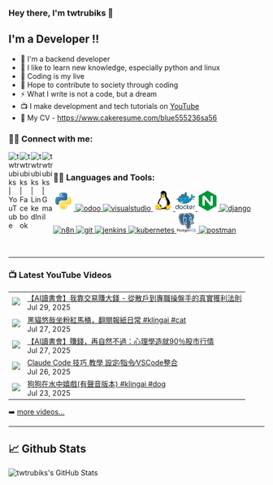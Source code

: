 ### Hey there, I'm twtrubiks 👋

## I'm a Developer !!

- 🔭 I'm a backend developer
- 🌱 I like to learn new knowledge, especially python and linux
- 👯 Coding is my live
- 🥅 Hope to contribute to society through coding
- ⚡  What I write is not a code, but a dream
- 📺 I make development and tech tutorials on [YouTube](https://www.youtube.com/user/blue524326)
- 🔭 My CV - https://www.cakeresume.com/blue555236sa56

### 🙋‍♂️ Connect with me:

[<img align="left" alt="twtrubiks | YouTube" width="22px" src="https://cdn.jsdelivr.net/npm/simple-icons@v3/icons/youtube.svg" />][youtube]
[<img align="left" alt="twtrubiks | Facebook" width="22px" src="https://cdn.jsdelivr.net/npm/simple-icons@v3/icons/facebook.svg" />][facebook]
[<img align="left" alt="twtrubiks | LinkedIn" width="22px" src="https://cdn.jsdelivr.net/npm/simple-icons@v3/icons/linkedin.svg" />][linkedin]
[<img align="left" alt="twtrubiks | Gmail" width="22px" src="https://cdn.jsdelivr.net/npm/simple-icons@v3/icons/gmail.svg" />][gmail]

<br />

### 👨‍💻 Languages and Tools:

<p align="left"> <a href="https://www.python.org" target="_blank"> <img src="https://raw.githubusercontent.com/devicons/devicon/master/icons/python/python-original.svg" alt="python" width="40" height="40"/> <a href="https://www.odoo.com/" target="_blank"> <img src="https://upload.wikimedia.org/wikipedia/commons/thumb/5/50/Odoo_logo.svg/320px-Odoo_logo.svg.png" alt="odoo" width="65" height="40"/> </a> <a href="https://code.visualstudio.com/" target="_blank"> <img src="https://upload.wikimedia.org/wikipedia/commons/thumb/9/9a/Visual_Studio_Code_1.35_icon.svg/240px-Visual_Studio_Code_1.35_icon.svg.png" alt="visualstudio" width="40" height="40"/> </a> <a href="https://www.linux.org/" target="_blank"> <img src="https://raw.githubusercontent.com/devicons/devicon/master/icons/linux/linux-original.svg" alt="linux" width="40" height="40"/> <a href="https://www.docker.com/" target="_blank"> <img src="https://raw.githubusercontent.com/devicons/devicon/master/icons/docker/docker-original-wordmark.svg" alt="docker" width="40" height="40"/> </a> </a> <a href="https://www.nginx.com" target="_blank"> <img src="https://raw.githubusercontent.com/devicons/devicon/master/icons/nginx/nginx-original.svg" alt="nginx" width="40" height="40"/> </a> </a> <a href="https://www.djangoproject.com/" target="_blank"> <img src="https://upload.wikimedia.org/wikipedia/commons/7/75/Django_logo.svg" alt="django" width="40" height="40"/> </a> <a href="[https://flask.palletsprojects.com/](https://upload.wikimedia.org/wikipedia/commons/5/53/N8n-logo-new.svg)" target="_blank"> <img src="https://upload.wikimedia.org/wikipedia/commons/5/53/N8n-logo-new.svg" alt="n8n" width="40" height="40"/> </a> <a href="https://git-scm.com/" target="_blank"> <img src="https://www.vectorlogo.zone/logos/git-scm/git-scm-icon.svg" alt="git" width="40" height="40"/> </a> <a href="https://www.jenkins.io" target="_blank"> <img src="https://www.vectorlogo.zone/logos/jenkins/jenkins-icon.svg" alt="jenkins" width="40" height="40"/> </a> <a href="https://kubernetes.io" target="_blank"> <img src="https://www.vectorlogo.zone/logos/kubernetes/kubernetes-icon.svg" alt="kubernetes" width="40" height="40"/> </a> <a href="https://www.postgresql.org" target="_blank"> <img src="https://raw.githubusercontent.com/devicons/devicon/master/icons/postgresql/postgresql-original-wordmark.svg" alt="postgresql" width="40" height="40"/> </a> <a href="https://postman.com" target="_blank"> <img src="https://www.vectorlogo.zone/logos/getpostman/getpostman-icon.svg" alt="postman" width="40" height="40"/> </a> </p>

<br />

---

### 📺 Latest YouTube Videos

<table>
    <tbody>
<!-- YOUTUBE:START --><tr><td><a href="https://www.youtube.com/watch?v=K8hcpCtlmZo"><img width="140px" src="https://i.ytimg.com/vi/K8hcpCtlmZo/mqdefault.jpg"></a></td>
<td><a href="https://www.youtube.com/watch?v=K8hcpCtlmZo">【AI讀書會】我靠交易賺大錢 - 從散戶到專職操盤手的真實獲利法則</a><br/>Jul 29, 2025</td></tr>
<tr><td><a href="https://www.youtube.com/shorts/js6inz2u4CY"><img width="140px" src="https://i.ytimg.com/vi/js6inz2u4CY/mqdefault.jpg"></a></td>
<td><a href="https://www.youtube.com/shorts/js6inz2u4CY">黑貓悠哉坐粉紅馬桶，翻閱報紙日常 #klingai #cat</a><br/>Jul 27, 2025</td></tr>
<tr><td><a href="https://www.youtube.com/watch?v=mQfWugUM7jw"><img width="140px" src="https://i.ytimg.com/vi/mQfWugUM7jw/mqdefault.jpg"></a></td>
<td><a href="https://www.youtube.com/watch?v=mQfWugUM7jw">【AI讀書會】賺錢，再自然不過：心理學造就90％股市行情</a><br/>Jul 27, 2025</td></tr>
<tr><td><a href="https://www.youtube.com/watch?v=O9R5VwbxQdc"><img width="140px" src="https://i.ytimg.com/vi/O9R5VwbxQdc/mqdefault.jpg"></a></td>
<td><a href="https://www.youtube.com/watch?v=O9R5VwbxQdc">Claude Code 技巧 教學 設定⁄指令⁄VSCode整合</a><br/>Jul 26, 2025</td></tr>
<tr><td><a href="https://www.youtube.com/shorts/42eKy5loISw"><img width="140px" src="https://i.ytimg.com/vi/42eKy5loISw/mqdefault.jpg"></a></td>
<td><a href="https://www.youtube.com/shorts/42eKy5loISw">狗狗在水中嬉戲&lpar;有聲音版本&rpar; #klingai #dog</a><br/>Jul 23, 2025</td></tr>
<!-- YOUTUBE:END -->
    </tbody>
</table>

➡️ [more videos...](https://www.youtube.com/user/blue524326)

---

## 📈 Github Stats

<p align="left">
  <img align="left" alt="twtrubiks's GitHub Stats" src="https://github-readme-stats.vercel.app/api?username=twtrubiks&show_icons=true&hide_border=true" />
</p>

[youtube]: https://www.youtube.com/user/blue524326
[linkedin]: https://www.linkedin.com/in/twtrubiks-a09330145/
[facebook]: https://www.facebook.com/TWTRubiks
[gmail]: mailto:twtrubiks@gmail.com

